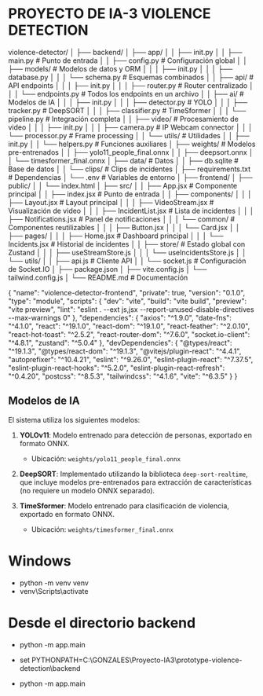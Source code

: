 # **PROYECTO DE IA-3 VIOLENCE DETECTION**
violence-detector/
│
├── backend/
│   ├── app/
│   │   ├── init.py
│   │   ├── main.py                    # Punto de entrada
│   │   ├── config.py                  # Configuración global
│   │   ├── models/                    # Modelos de datos y ORM
│   │   │   ├── init.py
│   │   │   ├── database.py
│   │   │   └── schema.py              # Esquemas combinados
│   │   ├── api/                       # API endpoints
│   │   │   ├── init.py
│   │   │   ├── router.py              # Router centralizado
│   │   │   └── endpoints.py           # Todos los endpoints en un archivo
│   │   ├── ai/                        # Modelos de IA
│   │   │   ├── init.py
│   │   │   ├── detector.py            # YOLO
│   │   │   ├── tracker.py             # DeepSORT
│   │   │   ├── classifier.py          # TimeSformer
│   │   │   └── pipeline.py            # Integración completa
│   │   ├── video/                     # Procesamiento de video
│   │   │   ├── init.py
│   │   │   ├── camera.py              # IP Webcam connector
│   │   │   └── processor.py           # Frame processing
│   │   └── utils/                     # Utilidades
│   │       ├── init.py
│   │       └── helpers.py             # Funciones auxiliares
│   ├── weights/                       # Modelos pre-entrenados
│   │   ├── yolo11_people_final.onnx
│   │   ├── deepsort.onnx
│   │   └── timesformer_final.onnx
│   ├── data/                          # Datos
│   │   ├── db.sqlite                  # Base de datos
│   │   └── clips/                     # Clips de incidentes
│   ├── requirements.txt               # Dependencias
│   └── .env                           # Variables de entorno
│
├── frontend/
│   ├── public/
│   │   └── index.html
│   ├── src/
│   │   ├── App.jsx                    # Componente principal
│   │   ├── index.jsx                  # Punto de entrada
│   │   ├── components/
│   │   │   ├── Layout.jsx             # Layout principal
│   │   │   ├── VideoStream.jsx        # Visualización de video
│   │   │   ├── IncidentList.jsx       # Lista de incidentes
│   │   │   ├── Notifications.jsx      # Panel de notificaciones
│   │   │   └── common/                # Componentes reutilizables
│   │   │       ├── Button.jsx
│   │   │       └── Card.jsx
│   │   ├── pages/
│   │   │   ├── Home.jsx               # Dashboard principal
│   │   │   └── Incidents.jsx          # Historial de incidentes
│   │   ├── store/                     # Estado global con Zustand
│   │   │   ├── useStreamStore.js
│   │   │   └── useIncidentsStore.js
│   │   └── utils/
│   │       ├── api.js                 # Cliente API
│   │       └── socket.js              # Configuración de Socket.IO
│   ├── package.json
│   ├── vite.config.js
│   └── tailwind.config.js
│
└── README.md                          # Documentación


{
  "name": "violence-detector-frontend",
  "private": true,
  "version": "0.1.0",
  "type": "module",
  "scripts": {
    "dev": "vite",
    "build": "vite build",
    "preview": "vite preview",
    "lint": "eslint . --ext js,jsx --report-unused-disable-directives --max-warnings 0"
  },
  "dependencies": {
    "axios": "^1.9.0",
    "date-fns": "^4.1.0",
    "react": "^19.1.0",
    "react-dom": "^19.1.0",
    "react-feather": "^2.0.10",
    "react-hot-toast": "^2.5.2",
    "react-router-dom": "^7.6.0",
    "socket.io-client": "^4.8.1",
    "zustand": "^5.0.4"
  },
  "devDependencies": {
    "@types/react": "^19.1.3",
    "@types/react-dom": "^19.1.3",
    "@vitejs/plugin-react": "^4.4.1",
    "autoprefixer": "^10.4.21",
    "eslint": "^9.26.0",
    "eslint-plugin-react": "^7.37.5",
    "eslint-plugin-react-hooks": "^5.2.0",
    "eslint-plugin-react-refresh": "^0.4.20",
    "postcss": "^8.5.3",
    "tailwindcss": "^4.1.6",
    "vite": "^6.3.5"
  }
}


## Modelos de IA

El sistema utiliza los siguientes modelos:

1. **YOLOv11**: Modelo entrenado para detección de personas, exportado en formato ONNX.
   - Ubicación: `weights/yolo11_people_final.onnx`

2. **DeepSORT**: Implementado utilizando la biblioteca `deep-sort-realtime`, que incluye modelos pre-entrenados para extracción de características (no requiere un modelo ONNX separado).

3. **TimeSformer**: Modelo entrenado para clasificación de violencia, exportado en formato ONNX.
   - Ubicación: `weights/timesformer_final.onnx`


# Windows
- python -m venv venv
- venv\Scripts\activate

# Desde el directorio backend
- python -m app.main

- set PYTHONPATH=C:\GONZALES\Proyecto-IA3\prototype-violence-detection\backend
- python -m app.main